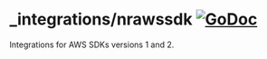 # \_integrations/nrawssdk [![GoDoc](https://godoc.org/github.com/edwardofclt/newrelic-go-agent/_integrations/nrawssdk?status.svg)](https://godoc.org/github.com/edwardofclt/newrelic-go-agent/_integrations/nrawssdk)

Integrations for AWS SDKs versions 1 and 2.
